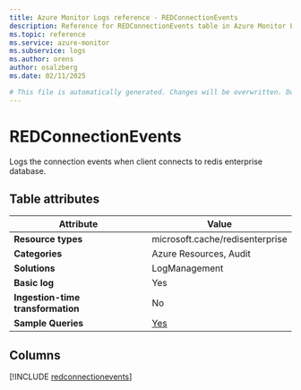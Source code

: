 ```yaml
---
title: Azure Monitor Logs reference - REDConnectionEvents
description: Reference for REDConnectionEvents table in Azure Monitor Logs.
ms.topic: reference
ms.service: azure-monitor
ms.subservice: logs
ms.author: orens
author: osalzberg
ms.date: 02/11/2025

# This file is automatically generated. Changes will be overwritten. Do not change this file directly.
---
```


# REDConnectionEvents

Logs the connection events when client connects to redis enterprise database.


## Table attributes

|Attribute|Value|
|---|---|
|**Resource types**|microsoft.cache/redisenterprise|
|**Categories**|Azure Resources, Audit|
|**Solutions**| LogManagement|
|**Basic log**|Yes|
|**Ingestion-time transformation**|No|
|**Sample Queries**|[Yes](/azure/azure-monitor/reference/queries/redconnectionevents)|



## Columns
  
[!INCLUDE [redconnectionevents](~/reusable-content/ce-skilling/azure/includes/azure-monitor/reference/tables/redconnectionevents-include.md)]
